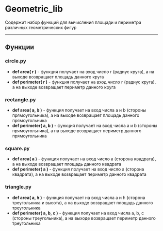 # Geometric_lib 
Содержит набор функций для вычисления площади и периметра различных геометрических фигур
** **
## Функции
### circle.py
- **def  area( r )** - функция получает на вход число r (радиус круга), а на выходе возвращает площадь данного круга 
- **def  perimeter( r )** - функция получает на вход число r (радиус круга), а на выходе возвращает периметр данного круга
### rectangle.py
- **def  area( a, b )** - функция получает на вход числa a и b (стороны прямоугольника), а на выходе возвращает площадь данного прямоугольника 
- **def  perimeter( a, b )** - функция получает на вход числa a и b (стороны прямоугольника), а на выходе возвращает периметр данного прямоугольника 
### square.py
- **def  area( a )** - функция получает на вход число a (сторона квадрата), а на выходе возвращает площадь данного квадрата 
- **def  perimeter( a )** - функция получает на вход число a (сторона квадрата), а на выходе возвращает периметр данного квадрата
### triangle.py
- **def  area( a, h )** - функция получает на вход числa a и h (сторона треугольника и высота), а на выходе возвращает площадь данного треугольника 
- **def  perimeter( a, b, c )** - функция получает на вход числа a, b, c (стороны треугольника), а на выходе возвращает периметр данного треугольника
 
